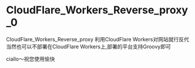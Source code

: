 # CloudFlare_Workers_Reverse_proxy_0
CloudFlare_Workers_Reverse_proxy 利用CloudFlare Workers对网站就行反代
当然也可以不部署在CloudFlare Workers上,部署的平台支持Groovy即可


ciallo～祝您使用愉快
